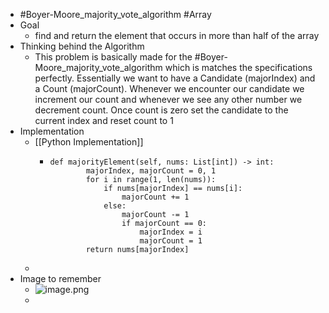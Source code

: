 - #Boyer-Moore_majority_vote_algorithm #Array
- Goal
	- find and return the element that occurs in more than half of the array
- Thinking behind the Algorithm
	- This problem is basically made for the #Boyer-Moore_majority_vote_algorithm which is matches the specifications perfectly. Essentially we want to have a Candidate (majorIndex) and a Count (majorCount). Whenever we encounter our candidate we increment our count and whenever we see any other number we decrement count. Once count is zero set the candidate to the current index and reset count to 1
- Implementation
	- [[Python Implementation]]
		- ```
		  def majorityElement(self, nums: List[int]) -> int:
		          majorIndex, majorCount = 0, 1
		          for i in range(1, len(nums)):
		              if nums[majorIndex] == nums[i]:
		                  majorCount += 1
		              else:
		                  majorCount -= 1
		                  if majorCount == 0:
		                      majorIndex = i
		                      majorCount = 1
		          return nums[majorIndex]
		  ```
	-
- Image to remember
	- ![image.png](../assets/image_1757104265035_0.png)
	-
